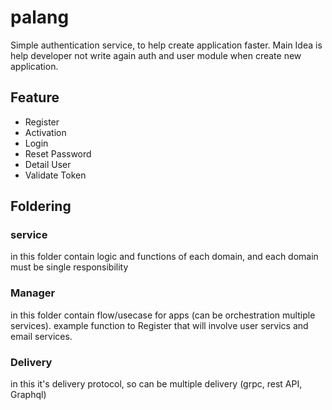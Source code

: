 # palang
Simple authentication service, to help create application faster. Main Idea is help developer not write again auth and user module when create new application.

## Feature
- Register
- Activation
- Login
- Reset Password
- Detail User
- Validate Token

## Foldering
### service
in this folder contain logic and functions of each domain, and each domain must be single responsibility
### Manager
in this folder contain flow/usecase for apps (can be orchestration multiple services). example function to Register that will involve user servics and email services. 
### Delivery
in this it's delivery protocol, so can be multiple delivery (grpc, rest API, Graphql)
